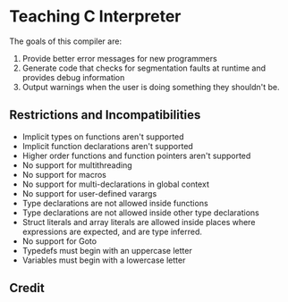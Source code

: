 # Teaching C Interpreter
The goals of this compiler are:
1. Provide better error messages for new programmers
2. Generate code that checks for segmentation faults at runtime and provides debug
   information
3. Output warnings when the user is doing something they shouldn't be.

## Restrictions and Incompatibilities

- Implicit types on functions aren't supported
- Implicit function declarations aren't supported
- Higher order functions and function pointers aren't supported
- No support for multithreading
- No support for macros
- No support for multi-declarations in global context
- No support for user-defined varargs
- Type declarations are not allowed inside functions
- Type declarations are not allowed inside other type declarations
- Struct literals and array literals are allowed inside places where expressions
  are expected, and are type inferred.
- No support for Goto
- Typedefs must begin with an uppercase letter
- Variables must begin with a lowercase letter

## Credit


